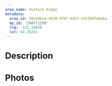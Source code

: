```yaml
---
area_name: Vulture Ridge
metadata:
  area_id: 50c8db1d-dd38-4797-9d3f-2923b07e0aba
  mp_id: '108771209'
  lng: -121.14638
  lat: 44.36261
---
```

# Description

# Photos

